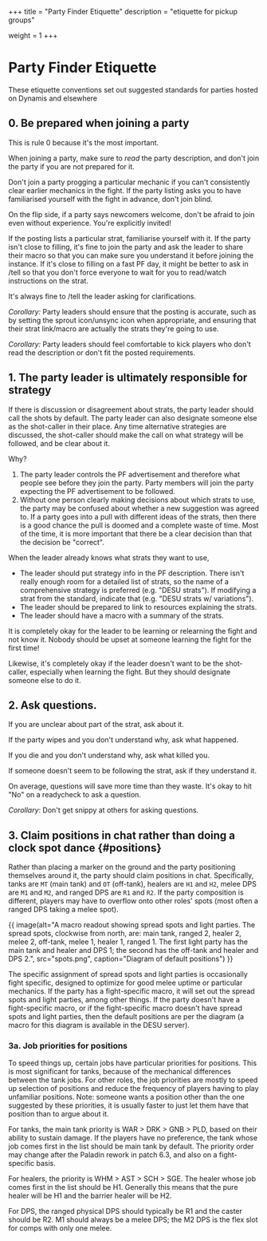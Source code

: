 +++
title = "Party Finder Etiquette"
description = "etiquette for pickup groups"

weight = 1
+++
# Party Finder Etiquette

These etiquette conventions set out suggested standards for parties hosted on Dynamis and elsewhere

## 0. Be prepared when joining a party

This is rule 0 because it's the most important.

When joining a party, make sure to *read* the party description, and don't join the party if you are not prepared for it.

Don't join a party progging a particular mechanic if you can't consistently clear earlier mechanics in the fight. If the party listing asks you to have familiarised yourself with the fight in advance, don't join blind.

On the flip side, if a party says newcomers welcome, don't be afraid to join even without experience.
You're explicitly invited!

If the posting lists a particular strat, familiarise yourself with it. If the party isn't close to filling, it's fine to join the party and ask the leader to share their macro so that you can make sure you understand it before joining the instance. If it's close to filling on a fast PF day, it might be better to ask in /tell so that you don't force everyone to wait for you to read/watch instructions on the strat.

It's always fine to /tell the leader asking for clarifications.

_Corollary:_ Party leaders should ensure that the posting is accurate, such as by setting the sprout icon/unsync icon when appropriate, and ensuring that their strat link/macro are actually the strats they're going to use.

_Corollary:_ Party leaders should feel comfortable to kick players who don't read the description or don't fit the posted requirements.


## 1. The party leader is ultimately responsible for strategy

If there is discussion or disagreement about strats, the party leader should call the shots by default.
The party leader can also designate someone else as the shot-caller in their place.
Any time alternative strategies are discussed, the shot-caller should make the call on what strategy will be followed, and be clear about it.

Why?

1.  The party leader controls the PF advertisement and therefore what people see before they join the party.
    Party members will join the party expecting the PF advertisement to be followed.
2.  Without one person clearly making decisions about which strats to use, the party may be confused about whether a new suggestion was agreed to.
    If a party goes into a pull with different ideas of the strats, then there is a good chance the pull is doomed and a complete waste of time.
    Most of the time, it is more important that there be a clear decision than that the decision be "correct".

When the leader already knows what strats they want to use,

* The leader should put strategy info in the PF description. There isn't really enough room for a detailed list of strats, so the name of a comprehensive strategy is preferred (e.g. "DESU strats"). If modifying a strat from the standard, indicate that (e.g. "DESU strats w/ variations").
* The leader should be prepared to link to resources explaining the strats.
* The leader should have a macro with a summary of the strats.

It is completely okay for the leader to be learning or relearning the fight and not know it.
Nobody should be upset at someone learning the fight for the first time!

Likewise, it's completely okay if the leader doesn't want to be the shot-caller, especially when learning the fight. But they should designate someone else to do it.

## 2. Ask questions.

If you are unclear about part of the strat, ask about it.

If the party wipes and you don't understand why, ask what happened.

If you die and you don't understand why, ask what killed you.

If someone doesn't seem to be following the strat, ask if they understand it.

On average, questions will save more time than they waste. It's okay to hit "No"
on a readycheck to ask a question.

_Corollary_: Don't get snippy at others for asking questions.

## 3. Claim positions in chat rather than doing a clock spot dance {#positions}

Rather than placing a marker on the ground and the party positioning themselves around it, the party should claim positions in chat.
Specifically, tanks are `MT` (main tank) and `OT` (off-tank), healers are `H1` and `H2`, melee DPS are `M1` and `M2`, and ranged DPS are `R1` and `R2`.
If the party composition is different, players may have to overflow onto other roles' spots (most often a ranged DPS taking a melee spot).

{{ image(alt="A macro readout showing spread spots and light parties. The spread spots, clockwise from north, are: main tank, ranged 2, healer 2, melee 2, off-tank, melee 1, healer 1, ranged 1. The first light party has the main tank and healer and DPS 1; the second has the off-tank and healer and DPS 2.", src="spots.png", caption="Diagram of default positions") }}

The specific assignment of spread spots and light parties is occasionally fight specific, designed to optimize for good melee uptime or particular mechanics.
If the party has a fight-specific macro, it will set out the spread spots and light parties, among other things.
If the party doesn't have a fight-specific macro, or if the fight-specific macro doesn't have spread spots and light parties,
then the default positions are per the diagram (a macro for this diagram is available in the DESU server).

### 3a. Job priorities for positions

To speed things up, certain jobs have particular priorities for positions.
This is most significant for tanks, because of the mechanical differences between the tank jobs.
For other roles, the job priorities are mostly to speed up selection of positions and reduce the frequency of players having to play unfamiliar positions.
Note: someone wants a position other than the one suggested by these priorities, it is usually faster to just let them have that position than to argue about it.

For tanks, the main tank priority is WAR > DRK > GNB > PLD, based on their ability to sustain damage.
If the players have no preference, the tank whose job comes first in the list should be main tank by default.
The priority order may change after the Paladin rework in patch 6.3, and also on a fight-specific basis.

For healers, the priority is WHM > AST > SCH > SGE.
The healer whose job comes first in the list should be H1.
Generally this means that the pure healer will be H1 and the barrier healer will be H2.

For DPS, the ranged physical DPS should typically be R1 and the caster should be R2.
M1 should always be a melee DPS; the M2 DPS is the flex slot for comps with only one melee.

